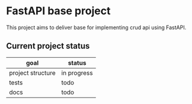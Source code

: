 # FastAPI base project

This project aims to deliver base for implementing crud api using FastAPI.

## Current project status

| goal | status |
| -- | -- |
| project structure | in progress |
| tests | todo |
| docs | todo |

